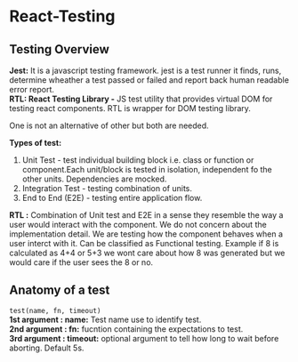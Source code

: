 # React-Testing

## Testing Overview
**Jest:**  It is a javascript testing framework. jest is a test runner it finds, runs, determine wheather a test passed or failed and report back human readable error report.   
**RTL: React Testing Library -** JS test utility that provides virtual DOM for testing react components. RTL is wrapper for DOM testing library.   

One is not an alternative of other but both are needed.   

**Types of test:**   
1. Unit Test - test individual building block i.e. class or function or component.Each unit/block is tested in isolation, independent fo the other units. Dependencies are mocked.    
2. Integration Test - testing combination of units.   
3. End to End (E2E) - testing entire application flow.   

**RTL :** Combination of Unit test and E2E in a sense they resemble the way a user would interact with the component. We do not concern about the implementation detail. We are testing how the component behaves when a user interct with it. Can be classified as Functional testing. Example if 8 is calculated as 4+4 or 5+3 we wont care about how 8 was generated but we would care if the user sees the 8 or no.   

## Anatomy of a test
`test(name, fn, timeout)`   
**1st argument : name:** Test name use to identify test.   
**2nd argument : fn:** fucntion containing the expectations to test.    
**3rd argument : timeout:** optional argument to tell how long to wait before aborting. Default 5s.    
